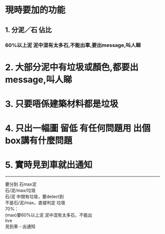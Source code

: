 # 現時要加的功能
## 1. 分泥／石 佔比 
### 60%以上泥 泥中混有太多石,不能出車,要出message,叫人睇
# 2.    大部分泥中有垃圾或顏色,都要出message,叫人睇
# 3.	只要唔係建築材料都是垃圾 
# 4.	只出一幅圖 留低 有任何問題用 出個box講有什麼問題
# 5.	實時見到車就出通知

<hr />

要分到 石max泥 <br />
石/泥/max/垃圾 <br />
石/泥 中間有垃圾，要detect到 <br />
不是石/泥/max，直接判定 垃圾 <br />
70%： <br />
(max)要60%以上泥 泥中混有太多石，不能出 <br />
live <br />
見到車 - 出通知 <br />


